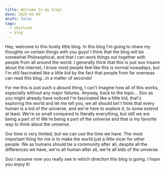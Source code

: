 ```yaml
---
title: Welcome to my blog!
date: 2025-03-09
draft: false
tags:
  - skycloud
  - blog
---
```


Hey, welcome to this lovely little blog. In this blog I'm going to share my thoughts on certain things with you guys! I think that the blog will be somewhat Philosophical, and that I can work things out together with people from all around the world.
I generally think that this is just soo insane about the internet, I know most people feel like this is normal nowadays, but I'm still fascinated like a little kid by the fact that people from far overseas can read this blog...in a matter of seconds!

For me this is just such a absurd thing, I can't imagine how all of this works, especially without any major failures. Anyway, back to the topic... Soo as you might already have noticed I'm fascinated like a little kid, that's exploring the world and let me tell you, we all should be! I think that every human is a kid of the universe, and we're here to explore it, to some extend at least. We're so small compared to literally everything, but still we are being a part of it! We're being a part of the universe and that is my favorite way to think about the universe.

Our time is very limited, but we can use the time we have. The most important thing for me is to make the world just a little nicer for other people. We as humans should be a community after all, despite all the differences we have, we're all human after all, we're all kids of the universe.

Soo I assume now you really see in which direction this blog is going. I hope you enjoy it!